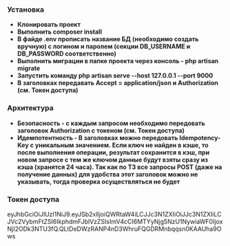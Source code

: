 ### Установка

- **Клонировать проект**
- **Выполнить composer install**
- **В файде .env прописать название БД (необходимо создать вручную) с логином и паролем (секции DB_USERNAME и DB_PASSWORD соответственно)**
- **Выполнить миграции в папке проекта через консоль - php artisan migrate**
- **Запустить команду php artisan serve --host 127.0.0.1 --port 9000**
- **В заголовках передавать Accept = application/json и Authorization (см. Токен доступа)**

### Архитектура

- **Безопасность - с каждым запросом необходимо передовать заголовок Authorization с токеном (см. Токен доступа)**
- **Идемпотентность - В заголовках можно передовать Idempotency-Key с уникальным значением. Если ключ не найден в кэше, то после выполнения операции, результат сохранится в кэш, при новом запросе с тем же ключом данные будут взяты сразу из кэша (хранятся 24 часа).  Так как по ТЗ все запросы POST (даже на получение данных) для удобства этот заголовок можно не указывать, тогда проверка осуществляться не будет**


### Токен доступа
eyJhbGciOiJIUzI1NiJ9.eyJSb2xlIjoiQWRtaW4iLCJJc3N1ZXIiOiJJc3N1ZXIiLCJVc2VybmFtZSI6IkphdmFJblVzZSIsImV4cCI6MTYyNjg5NzU1NywiaWF0IjoxNjI2ODk3NTU3fQ.QLtDeDWzRANP4nD3WhruFQGDRMnbqqsn0KAAUha9Ows
